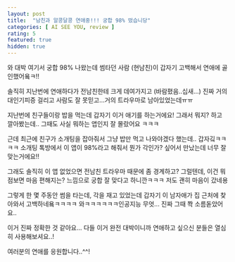 ```yaml
---
layout: post
title:  "남친과 알콩달콩 연애중!!! 궁합 98% 떴습니당"
categories: [ AI SEE YOU, review ]
rating: 5
featured: true
hidden: true
---
```


와 대박 여기서 궁합 98% 나왔는데 썸타던 사람 (현남친)이 갑자기 고백해서 연애에 골인했어욬ㅋ!!

솔직히 지난번에 연애하다가 전남친한테 크게 데여가지고 (바람폈음..십새...) 진짜 거의 대인기피증 걸리고 사람도 잘 못믿고...거의 트라우마로 남아있었는데ㅠㅠ

지난번에 친구들이랑 밥을 먹는데 갑자기 이거 애기를 하는거에요! 그래서 뭐지? 하고 깔아봤는데.. 그때도 사실 뭐하는 앱인지 잘 몰랐어요 ㅋㅋㅋ

근데 최근에 친구가 소개팅을 잡아줘서 그냥 밥만 먹고 나와야겠다 했는데.. 갑자깈ㅋㅋㅋㅋ 소개팅 톡방에서 이 앱이 98%라고 해줘서 뭔가 각인가? 싶어서 만났는데 너무 잘맞는거에요!!

그래도 솔직히 이 앱 없었으면 전남친 트라우마 때문에 좀 경계하고? 그럴텐데, 이건 뭐 점보면 마음 편해지는? 느낌으로 궁합 잘 맞다고 하니깐ㅋㅋㅋ 저도 괜히 마음이 갔네용

그렇게 한 몇 주동안 썸을 타는데, 각을 재고 있었는데 갑자기 이 남자애가 집 근처에 찾아와서 고백하네욬ㅋㅋㅋㅋ 와ㅋㅋㅋㅋㅋㅋ인공지능 무엇... 진짜 그때 쫙 소름돋았어요..

이거 진짜 정확한 것 같아요... 다들 이거 완전 대박이니까 연애하고 싶으신 분들은 열심히 사용해보셔요..!

여러분의 연애를 응원합니다..^^!